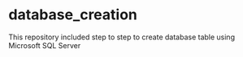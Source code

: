 # database_creation
This repository included step to step to create database table using Microsoft SQL Server
